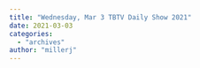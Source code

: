 ```yaml
---
title: "Wednesday, Mar 3 TBTV Daily Show 2021"
date: 2021-03-03
categories: 
  - "archives"
author: "millerj"
---
```




